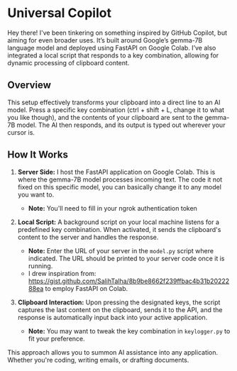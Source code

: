 # Universal Copilot
Hey there! I've been tinkering on something inspired by GitHub Copilot, but aiming for even broader uses. It’s built around Google’s gemma-7B language model and deployed using FastAPI on Google Colab. I’ve also integrated a local script that responds to a key combination, allowing for dynamic processing of clipboard content.

## Overview
This setup effectively transforms your clipboard into a direct line to an AI model. Press a specific key combination (ctrl + shift + L, change it to what you like though), and the contents of your clipboard are sent to the gemma-7B model. The AI then responds, and its output is typed out wherever your cursor is.

## How It Works
1. **Server Side:** I host the FastAPI application on Google Colab. This is where the gemma-7B model processes incoming text. The code it not fixed on this specific model, you can basically change it to any model you want to.
   - **Note:** You'll need to fill in your ngrok authentication token

2. **Local Script:** A background script on your local machine listens for a predefined key combination. When activated, it sends the clipboard's content to the server and handles the response.
   - **Note:** Enter the URL of your server in the `model.py` script where indicated. The URL should be printed to your server code once it is running.
   - I drew inspiration from: https://gist.github.com/SalihTalha/8b9be8662f239ffbac4b31b2022288ea to employ FastAPI on Colab. 

3. **Clipboard Interaction:** Upon pressing the designated keys, the script captures the last content on the clipboard, sends it to the API, and the response is automatically input back into your active application.
   - **Note:** You may want to tweak the key combination in `keylogger.py` to fit your preference.

This approach allows you to summon AI assistance into any application. Whether you're coding, writing emails, or drafting documents.
